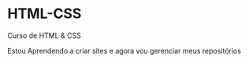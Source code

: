# HTML-CSS
 Curso de HTML & CSS

Estou Aprendendo a criar sites e agora vou gerenciar meus repositórios
